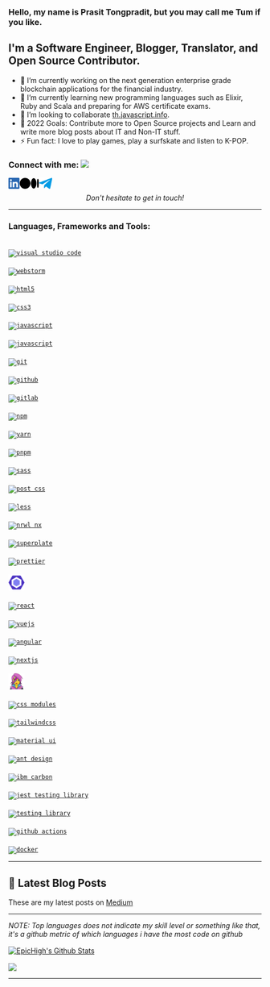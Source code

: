 ### Hello, my name is Prasit Tongpradit, but you may call me Tum if you like.

## I'm a Software Engineer, Blogger, Translator, and Open Source Contributor.

- 🔭 I’m currently working on the next generation enterprise grade blockchain applications for the financial industry.
- 🌱 I’m currently learning new programming languages such as Elixir, Ruby and Scala and preparing for AWS certificate exams.
- 👯 I’m looking to collaborate [th.javascript.info](https://github.com/javascript-tutorial/th.javascript.info).
- 🥅 2022 Goals: Contribute more to Open Source projects and Learn and write more blog posts about IT and Non-IT stuff.
- ⚡ Fun fact: I love to play games, play a surfskate and listen to K-POP.

### Connect with me: <img src="https://media.giphy.com/media/LnQjpWaON8nhr21vNW/giphy.gif" height="32">

[<img align="left" alt="Prasit Tongpradit | LinkedIn" height="22px" src="./SocialLogo/LinkedIn.png" />][linkedin]
[<img align="left" alt="Prasit Tongpradit | Medium" height="22px" src="./SocialLogo/Medium.png" />][medium]
[<img align="left" alt="Prasit Tongpradit | Telegram" height="22px" src="./SocialLogo/Telegram.png" />][telegram]

<br />

<p align=center>
<em>Don't hesitate to get in touch!</em>
</p>

---

### Languages, Frameworks and Tools:

[<code>
<img alt="visual studio code" width="32px" src="https://img.icons8.com/fluent/240/000000/visual-studio-code-2019.png" />
</code>](https://code.visualstudio.com/)
[<code>
<img alt="webstorm" width="32px" src="https://img.icons8.com/color/240/000000/webstorm.png" />
</code>](https://www.jetbrains.com/webstorm/)
[<code>
<img alt="html5" width="32px" src="https://img.icons8.com/color/240/000000/html-5.png">
</code>](https://developer.mozilla.org/en-US/docs/Web/HTML)
[<code>
<img alt="css3" width="32px" src="https://img.icons8.com/color/240/000000/css3.png">
</code>](https://developer.mozilla.org/en-US/docs/Web/CSS)
[<code>
<img alt="javascript" width="32px" src="https://img.icons8.com/color/240/000000/javascript.png" />
</code>](https://developer.mozilla.org/en-US/docs/Web/JavaScript)
[<code>
<img alt="javascript" width="32px" src="https://img.icons8.com/color/240/000000/typescript.png" />
</code>](https://www.typescriptlang.org/)
[<code>
<img alt="git" width="32px" src="https://img.icons8.com/color/240/000000/git.png">
</code>](https://git-scm.com/)
[<code>
<img alt="github" width="32px" src="https://img.icons8.com/color/240/000000/github.png">
</code>](https://github.com/)
[<code>
<img alt="gitlab" width="32px" src="https://img.icons8.com/color/240/000000/gitlab.png">
</code>](https://gitlab.com/)
[<code>
<img alt="npm" width="32px" src="https://img.icons8.com/color/240/000000/npm.png">
</code>](https://www.npmjs.com/)
[<code>
<img alt="yarn" width="32px" src="https://w1.pngwing.com/pngs/798/531/png-transparent-react-logo-npm-javascript-package-manager-nodejs-github-installation-yarn.png" />
</code>](https://yarnpkg.com/)
[<code>
<img alt="pnpm" width="32px" src="https://img.stackshare.io/service/10903/JLVo_YPe_400x400.jpg" />
</code>](https://pnpm.io/)
[<code>
<img alt="sass" width="32px" src="https://img.icons8.com/color/240/000000/sass.png" />
</code>](https://sass-lang.com/)
[<code>
<img alt="post css" width="32px" src="https://upload.wikimedia.org/wikipedia/commons/thumb/b/bc/PostCSS_Logo.svg/1200px-PostCSS_Logo.svg.png" />
</code>](https://postcss.org/)
[<code>
<img alt="less" width="32px" src="https://www.shareicon.net/data/256x256/2016/07/10/119877_css_512x512.png" />
</code>](https://lesscss.org/)
[<code>
<img alt="nrwl nx" width="32px" src="https://res.cloudinary.com/practicaldev/image/fetch/s--DmojfdLx--/c_fill,f_auto,fl_progressive,h_320,q_auto,w_320/https://dev-to-uploads.s3.amazonaws.com/uploads/organization/profile_image/2995/95998d2a-00f2-4e8e-9ebc-0b06de97c37f.png" />
</code>](https://nx.dev/)
[<code>
<img alt="superplate" width="32px" height="32px" src="https://pankod.github.io/superplate/img/superplate-logo.svg" />
</code>](https://pankod.github.io/superplate/)
[<code>
<img alt="prettier" width="32px" src="https://cdn.freebiesupply.com/logos/large/2x/prettier-2-logo-png-transparent.png" />
</code>](https://prettier.io/)
[<code>
<img alt="eslint" width="32px" src="https://raw.githubusercontent.com/github/explore/80688e429a7d4ef2fca1e82350fe8e3517d3494d/topics/eslint/eslint.png">
</code>](https://eslint.org/)
[<code>
<img alt="react" width="32px" src="https://cdn4.iconfinder.com/data/icons/logos-3/600/React.js_logo-512.png">
</code>](https://reactjs.org/)
[<code>
<img alt="vuejs" width="32px" src="https://cdn.iconscout.com/icon/free/png-256/vue-282497.png">
</code>](https://vuejs.org/)
[<code>
<img alt="angular" width="32px" src="https://w7.pngwing.com/pngs/14/568/png-transparent-angularjs-logo-javascript-security-token-angle-triangle-logo.png">
</code>](https://angular.io/)
[<code>
<img alt="nextjs" width="32px" src="https://cdn.worldvectorlogo.com/logos/next-js.svg">
</code>](https://nextjs.org/)
[<code>
<img alt="emotion" width="32px" src="https://raw.githubusercontent.com/emotion-js/emotion/main/emotion.png">
</code>](https://emotion.sh/)
[<code>
<img alt="css modules" width="32px" src="https://raw.githubusercontent.com/css-modules/logos/master/css-modules-logo.png">
</code>](https://github.com/css-modules/css-modules)
[<code>
<img alt="tailwindcss" width="32px" src="https://upload.wikimedia.org/wikipedia/commons/thumb/d/d5/Tailwind_CSS_Logo.svg/2048px-Tailwind_CSS_Logo.svg.png">
</code>](https://tailwindcss.com/)
[<code>
<img alt="material ui" width="32px" src="https://mui.com/static/logo.png">
</code>](https://mui.com/)
[<code>
<img alt="ant design" width="32px" src="https://gw.alipayobjects.com/zos/rmsportal/KDpgvguMpGfqaHPjicRK.svg">
</code>](https://ant.design/)
[<code>
<img alt="ibm carbon" width="32px" src="https://responsivewebdesign.com/dist/logos/podcast/png/ibm-carbon.png">
</code>](https://www.carbondesignsystem.com/)
[<code>
<img alt="jest testing library" width="32px" src="https://cdn.iconscout.com/icon/free/png-256/jest-3628860-3030000.png">
</code>](https://jestjs.io/)
[<code>
<img alt="testing library" width="32px" src="https://testing-library.com/img/octopus-128x128.png">
</code>](https://testing-library.com/)
[<code>
<img alt="github actions" width="32px" src="https://avatars.githubusercontent.com/u/44036562?s=280&v=4">
</code>](https://github.com/actions)
[<code>
<img alt="docker" width="32px" src="https://cdn.iconscout.com/icon/free/png-256/docker-226091.png">
</code>](https://www.docker.com/)


---

## 📝 Latest Blog Posts

These are my latest posts on [Medium](https://medium.com/@prasittongpradit)

---

_NOTE: Top languages does not indicate my skill level or something like that, it's a github metric of which languages i have the most code on github_

<a href="https://github-readme-stats.sabesansathananthan.vercel.app/api?username=sabesansathananthan&show_icons=true&hide_border=true&count_private=true&include_all_commits=true&theme=radical">

<img align="center" alt="EpicHigh's Github Stats" src="https://github-readme-stats.sabesansathananthan.vercel.app/api?username=epichigh&show_icons=true&hide_border=true&count_private=true&include_all_commits=true&theme=radical" /></a>

<a href="https://github-readme-stats.sabesansathananthan.vercel.app/api/top-langs/?username=epichigh&layout=compact&theme=radical">
  <img align="center" src="https://github-readme-stats.sabesansathananthan.vercel.app/api/top-langs/?username=epichigh&layout=compact&theme=radical" />
</a>

---

[linkedin]: https://www.linkedin.com/in/prasit-tongpradit
[medium]: https://medium.com/@prasittongpradit
[telegram]: https://telegram.me/Mosquiche
